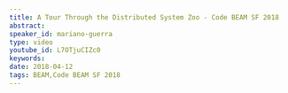 ```yaml
---
title: A Tour Through the Distributed System Zoo - Code BEAM SF 2018
abstract: 
speaker_id: mariano-guerra
type: video
youtube_id: L7OTjuCIZc0
keywords: 
date: 2018-04-12
tags: BEAM,Code BEAM SF 2018
---
```


